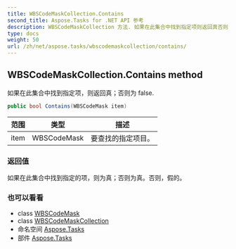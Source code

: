 ```yaml
---
title: WBSCodeMaskCollection.Contains
second_title: Aspose.Tasks for .NET API 参考
description: WBSCodeMaskCollection 方法. 如果在此集合中找到指定项则返回真否则为 false.
type: docs
weight: 50
url: /zh/net/aspose.tasks/wbscodemaskcollection/contains/
---
```

## WBSCodeMaskCollection.Contains method

如果在此集合中找到指定项，则返回真；否则为 false.

```csharp
public bool Contains(WBSCodeMask item)
```

| 范围 | 类型 | 描述 |
| --- | --- | --- |
| item | WBSCodeMask | 要查找的指定项目。 |

### 返回值

如果在此集合中找到指定的项，则为真；否则为真。否则，假的。

### 也可以看看

* class [WBSCodeMask](../../wbscodemask/)
* class [WBSCodeMaskCollection](../)
* 命名空间 [Aspose.Tasks](../../wbscodemaskcollection/)
* 部件 [Aspose.Tasks](../../../)


